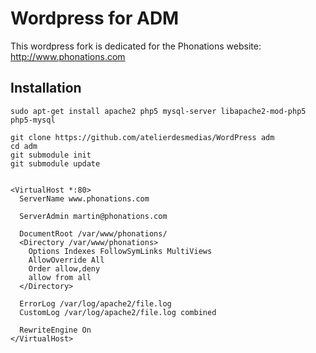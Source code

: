 Wordpress for ADM
=================

This wordpress fork is dedicated for the Phonations website:
http://www.phonations.com

Installation
------------

    sudo apt-get install apache2 php5 mysql-server libapache2-mod-php5 php5-mysql

    git clone https://github.com/atelierdesmedias/WordPress adm
    cd adm
    git submodule init
    git submodule update


    <VirtualHost *:80>
      ServerName www.phonations.com

      ServerAdmin martin@phonations.com

      DocumentRoot /var/www/phonations/
      <Directory /var/www/phonations>
        Options Indexes FollowSymLinks MultiViews
        AllowOverride All
        Order allow,deny
        allow from all
      </Directory>

      ErrorLog /var/log/apache2/file.log
      CustomLog /var/log/apache2/file.log combined

      RewriteEngine On
    </VirtualHost>

